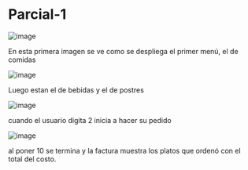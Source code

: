 # Parcial-1
![image](https://github.com/user-attachments/assets/890944c8-bdde-4756-8125-a6572b612d64)

En esta primera imagen se ve como se despliega el primer menú, el de comidas

![image](https://github.com/user-attachments/assets/6d7ebd67-d0e8-437b-a953-77dad8ab4377)

Luego estan el de bebidas y el de postres

![image](https://github.com/user-attachments/assets/dcfd00d0-5138-42fd-854b-f190517cffc5)

cuando el usuario digita 2 inicia a hacer su pedido

![image](https://github.com/user-attachments/assets/ef0b84db-43c8-4de4-b080-c54b5e9f9efe)

al poner 10 se termina y la factura muestra los platos que ordenó con el total del costo.
